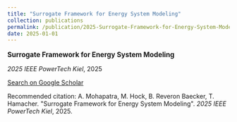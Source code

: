 ```yaml
---
title: "Surrogate Framework for Energy System Modeling"
collection: publications
permalink: /publication/2025-Surrogate-Framework-for-Energy-System-Modeling
date: 2025-01-01
---
```

<p style="font-size: 1.1em; margin-bottom: 0.5em;"><b>Surrogate Framework for Energy System Modeling</b></p>
<p style="margin-bottom: 0.5em;"><em>2025 IEEE PowerTech Kiel</em>, 2025</p>
<p style="margin-bottom: 0.5em;"><a href="https://scholar.google.com/scholar?q=Surrogate+Framework+for+Energy+System+Modeling" target="_blank">Search on Google Scholar</a></p>
<p>Recommended citation: A. Mohapatra, M. Hock, B. Reveron Baecker, T. Hamacher. "Surrogate Framework for Energy System Modeling". <em>2025 IEEE PowerTech Kiel</em>, 2025.</p>
